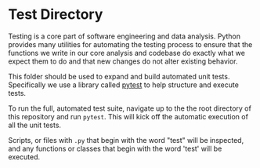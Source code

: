# Test Directory

Testing is a core part of software engineering and data analysis. Python provides many utilities 
for automating the testing process to ensure that the functions we write in our core analysis and
 codebase do exactly what we expect them to do and that new changes do not alter existing behavior.
 
This folder should be used to expand and build automated unit tests. Specifically we use a 
library called [pytest](https://docs.pytest.org/en/latest/) to help structure and execute tests. 

To run the full, automated test suite, navigate up to the the root directory of this repository 
and run `pytest`. This will kick off the automatic execution of all the unit tests. 

Scripts, or files with `.py` that begin with the word "test" will be inspected, and any 
functions or classes that begin with the word 'test' will be executed.
